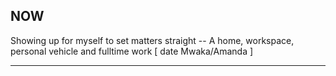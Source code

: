 ## NOW

Showing up for myself to set matters straight -- A home, workspace, personal vehicle and fulltime work [ date Mwaka/Amanda ]

---
